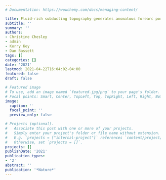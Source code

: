 ```yaml
---
# Documentation: https://wowchemy.com/docs/managing-content/

title: Fluid-rich subducting topography generates anomalous forearc porosity
subtitle: ''
summary: ''
authors:
- Christine Chesley
- admin
- Kerry Key
- Dan Bassett
tags: []
categories: []
date: '2021'
lastmod: 2021-04-22T16:04:02-04:00
featured: false
draft: false

# Featured image
# To use, add an image named `featured.jpg/png` to your page's folder.
# Focal points: Smart, Center, TopLeft, Top, TopRight, Left, Right, BottomLeft, Bottom, BottomRight.
image:
  caption: ''
  focal_point: ''
  preview_only: false

# Projects (optional).
#   Associate this post with one or more of your projects.
#   Simply enter your project's folder or file name without extension.
#   E.g. `projects = ["internal-project"]` references `content/project/deep-learning/index.md`.
#   Otherwise, set `projects = []`.
projects: []
publishDate: '2021'
publication_types:
- '2'
abstract: ''
publication: '*Nature*'
---
```

